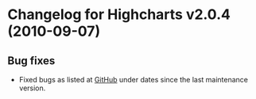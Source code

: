 # Changelog for Highcharts v2.0.4 (2010-09-07)
        

## Bug fixes
- Fixed bugs as listed at [GitHub](http://github.com/highslide-software/highcharts.com/commits/master) under dates since the last maintenance version.